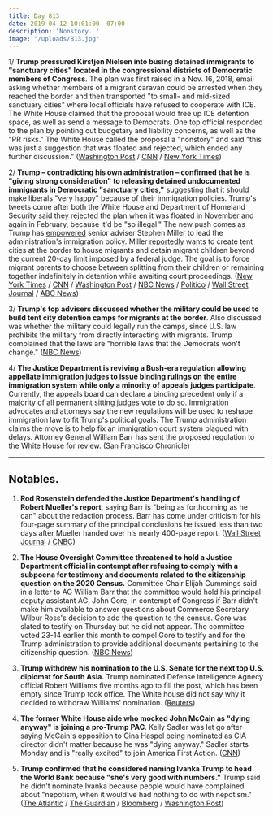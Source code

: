 ```yaml
---
title: Day 813
date: 2019-04-12 10:01:00 -07:00
description: 'Nonstory. '
image: "/uploads/813.jpg"
---
```


1/ **Trump pressured Kirstjen Nielsen into busing detained immigrants to "sanctuary cities" located in the congressional districts of Democratic members of Congress**. The plan was first raised in a Nov. 16, 2018, email asking whether members of a migrant caravan could be arrested when they reached the border and then transported "to small- and mid-sized sanctuary cities" where local officials have refused to cooperate with ICE. The White House claimed that the proposal would free up ICE detention space, as well as send a message to Democrats. One top official responded to the plan by pointing out budgetary and liability concerns, as well as the "PR risks." The White House called the proposal a "nonstory" and said "this was just a suggestion that was floated and rejected, which ended any further discussion." ([Washington Post](https://www.washingtonpost.com/immigration/white-house-proposed-releasing-immigrant-detainees-in-sanctuary-cities-targeting-political-foes/2019/04/11/72839bc8-5c68-11e9-9625-01d48d50ef75_story.html) / [CNN](https://www.cnn.com/2019/04/11/politics/immigrant-detainees-sanctuary-cities/index.html) / [New York Times](https://www.nytimes.com/2019/04/11/us/politics/sanctuary-cities-trump.html))

2/ **Trump – contradicting his own administration – confirmed that he is "giving strong consideration" to releasing detained undocumented immigrants in Democratic "sanctuary cities,"** suggesting that it should make liberals "very happy" because of their immigration policies. Trump's tweets come after both the White House and Department of Homeland Security said they rejected the plan when it was floated in November and again in February, because it'd be "so illegal." The new push comes as Trump has [empowered](https://www.wsj.com/articles/white-house-seeks-tighter-grip-on-immigration-policy-11554757291) senior adviser Stephen Miller to lead the administration's immigration policy. Miller [reportedly](https://www.politico.com/story/2019/04/08/trump-immigration-agency-head-1332660) wants to create tent cities at the border to house migrants and detain migrant children beyond the current 20-day limit imposed by a federal judge. The goal is to force migrant parents to choose between splitting from their children or remaining together indefinitely in detention while awaiting court proceedings. ([New York Times](https://www.nytimes.com/2019/04/12/us/politics/trump-sanctuary-cities.html) / [CNN](https://www.cnn.com/2019/04/11/politics/immigrant-detainees-sanctuary-cities/index.html) / [Washington Post](https://www.washingtonpost.com/politics/trump-says-administration-giving-strong-consideration-to-releasing-immigrant-detainees-in-sanctuary-cities/2019/04/12/5c5f2504-5d2d-11e9-842d-7d3ed7eb3957_story.html) / [NBC News](https://www.nbcnews.com/politics/white-house/white-house-considered-dumping-migrants-sanctuary-cities-n993701) / [Politico](https://www.politico.com/story/2019/04/12/trump-undocumented-immigrants-sanctuary-cities-1272745) / [Wall Street Journal](https://www.wsj.com/articles/trump-giving-strong-considerations-to-proposal-to-place-immigrants-who-enter-u-s-illegally-in-sanctuary-cities-only-11555087547) / [ABC News](https://abcnews.go.com/Politics/trump-administration-officials-discussed-plan-punish-rivals-release/story?id=62348181))

3/ **Trump's top advisers discussed whether the military could be used to build tent city detention camps for migrants at the border**. Also discussed was whether the military could legally run the camps, since U.S. law prohibits the military from directly interacting with migrants. Trump complained that the laws are "horrible laws that the Democrats won't change." ([NBC News](https://www.nbcnews.com/politics/immigration/trump-advisers-discussed-whether-military-could-build-run-migrant-detention-n993396))

4/ **The Justice Department is reviving a Bush-era regulation allowing appellate immigration judges to issue binding rulings on the entire immigration system while only a minority of appeals judges participate**. Currently, the appeals board can declare a binding precedent only if a majority of all permanent sitting judges vote to do so. Immigration advocates and attorneys say the new regulations will be used to reshape immigration law to fit Trump's political goals. The Trump administration claims the move is to help fix an immigration court system plagued with delays. Attorney General William Barr has sent the proposed regulation to the White House for review. ([San Francisco Chronicle](https://www.sfchronicle.com/politics/article/Trump-s-new-attorney-general-launches-fresh-13761430.php))

---

## Notables.

1. **Rod Rosenstein defended the Justice Department's handling of Robert Mueller's report**, saying Barr is "being as forthcoming as he can" about the redaction process. Barr has come under criticism for his four-page summary of the principal conclusions he issued less than two days after Mueller handed over his nearly 400-page report. ([Wall Street Journal](https://www.wsj.com/articles/rod-rosenstein-defends-justice-department-handling-of-mueller-report-11555021002) / [CNBC](https://www.cnbc.com/2019/04/12/rod-rosenstein-defends-attorney-general-barrs-handling-of-mueller-report.html))

2. **The House Oversight Committee threatened to hold a Justice Department official in contempt after refusing to comply with a subpoena for testimony and documents related to the citizenship question on the 2020 Census.** Committee Chair Elijah Cummings said in a letter to AG William Barr that the committee would hold his principal deputy assistant AG, John Gore, in contempt of Congress if Barr didn't make him available to answer questions about Commerce Secretary Wilbur Ross's decision to add the question to the census. Gore was slated to testify on Thursday but he did not appear. The committee voted 23-14 earlier this month to compel Gore to testify and for the Trump administration to provide additional documents pertaining to the citizenship question. ([NBC News](https://www.nbcnews.com/politics/politics-news/house-oversight-threatens-justice-department-official-contempt-bucking-subpoena-n993516))

3. **Trump withdrew his nomination to the U.S. Senate for the next top U.S. diplomat for South Asia.** Trump nominated Defense Intelligence Agnecy official Robert Williams five months ago to fill the post, which has been empty since Trump took office. The White house did not say why it decided to withdraw Williams' nomination. ([Reuters](https://www.reuters.com/article/us-usa-southasia-diplomat-idUSKCN1RO032))

4. **The former White House aide who mocked John McCain as "dying anyway" is joining a pro-Trump PAC**. Kelly Sadler was let go after saying McCain's opposition to Gina Haspel being nominated as CIA director didn't matter because he was "dying anyway." Sadler starts Monday and is "really excited" to join America First Action. ([CNN](https://www.cnn.com/2019/04/12/politics/kelly-sadler-john-mccain-america-first-action-pac/index.html))

5. **Trump confirmed that he considered naming Ivanka Trump to head the World Bank because "she's very good with numbers."** Trump said he didn't nominate Ivanka because people would have complained about "nepotism, when it would've had nothing to do with nepotism." ([The Atlantic](https://www.theatlantic.com/politics/archive/2019/04/ivanka-trump-job-white-house/586972/) / [The Guardian](https://www.theguardian.com/us-news/2019/apr/12/ivanka-trump-world-bank-pick-father-confirms-consideration) / [Bloomberg](https://www.bloomberg.com/news/articles/2019-04-12/trump-mulled-ivanka-for-world-bank-as-she-s-good-with-numbers) / [Washington Post](https://www.washingtonpost.com/politics/shes-very-good-with-numbers-trump-says-he-considered-his-daughter-ivanka-to-lead-the-world-bank/2019/04/12/74302270-5d0d-11e9-9625-01d48d50ef75_story.html))